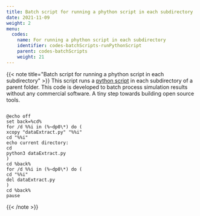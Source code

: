 ```yaml
---
title: Batch script for running a phython script in each subdirectory
date: 2021-11-09
weight: 2
menu:
  codes:
    name: For running a phython script in each subdirectory
    identifier: codes-batchScripts-runPythonScript
    parent: codes-batchScripts
    weight: 21
---
```

{{< note title="Batch script for running a phython script in each subdirectory" >}}
This script runs a <a href='/codes/python-scripts/for-extracting-data'>python script</a> in each subdirectory of a parent folder. This code is developed to batch process simulation results without any commercial software. A tiny step towards building open source tools.
<br/>

```batch

@echo off
set back=%cd%
for /d %%i in (%~dp0\*) do (
xcopy "dataExtract.py" "%%i"
cd "%%i"
echo current directory:
cd
python3 dataExtract.py
)
cd %back%
for /d %%i in (%~dp0\*) do (
cd "%%i"
del dataExtract.py
)
cd %back%
pause

```
{{< /note >}}